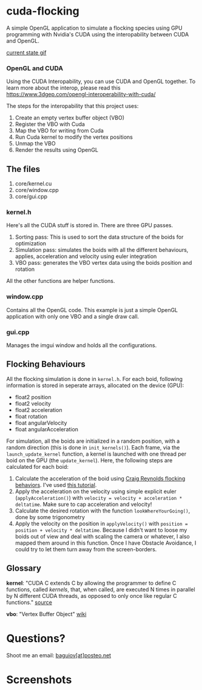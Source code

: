 # cuda-flocking
A simple OpenGL application to simulate a flocking species using GPU programming with Nvidia's CUDA using the interopability between CUDA and OpenGL.

[current state gif](https://twitter.com/HollowSpecter/status/989494293009231872)

### OpenGL and CUDA
Using the CUDA Interopability, you can use CUDA and OpenGL together. To learn more about the interop, please read this
https://www.3dgep.com/opengl-interoperability-with-cuda/

The steps for the interopability that this project uses:
1. Create an empty vertex buffer object (VBO)
2. Register the VBO with Cuda
3. Map the VBO for writing from Cuda
4. Run Cuda kernel to modify the vertex positions
5. Unmap the VBO
6. Render the results using OpenGL


## The files
1. core/kernel.cu
2. core/window.cpp
3. core/gui.cpp

### kernel.h
Here's all the CUDA stuff is stored in.
There are three GPU passes.
1. Sorting pass: This is used to sort the data structure of the boids for optimization
2. Simulation pass: simulates the boids with all the different behaviours, applies, acceleration and velocity using euler integration
3. VBO pass: generates the VBO vertex data using the boids position and rotation

All the other functions are helper functions.

### window.cpp
Contains all the OpenGL code.
This example is just a simple OpenGL application with only one VBO and a single draw call.

### gui.cpp
Manages the imgui window and holds all the configurations.

## Flocking Behaviours
All the flocking simulation is done in ``kernel.h``. For each boid, following information is stored in seperate arrays, allocated on the device (GPU):
* float2 position
* float2 velocity
* float2 acceleration
* float rotation
* float angularVelocity
* float angularAcceleration

For simulation, all the boids are initialized in a random position, with a random direction (this is done in ``init_kernels()``). Each frame, via the ``launch_update_kernel`` function, a kernel is launched with one thread per boid on the GPU (the ``update_kernel``).
Here, the following steps are calculated for each boid:

1. Calculate the acceleration of the boid using [Craig Reynolds flocking behaviors](https://www.red3d.com/cwr/boids/). I've used [this tutorial](https://gamedevelopment.tutsplus.com/tutorials/3-simple-rules-of-flocking-behaviors-alignment-cohesion-and-separation--gamedev-3444).
2. Apply the acceleration on the velocity using simple explicit euler (``applyAcceleration()``) with ``velocity = velocity + acceleration * deltatime``. Make sure to cap acceleration and velocity!
3. Calculate the desired rotation with the function ``lookWhereYourGoing()``, done by some trigonometry
4. Apply the velocity on the position in ``applyVelocity()`` with ``position = position + velocity * deltatime``. Because I didn't want to loose my boids out of view and deal with scaling the camera or whatever, I also mapped them around in this function. Once I have Obstacle Avoidance, I could try to let them turn away from the screen-borders.

## Glossary
**kernel**: "CUDA C extends C by allowing the programmer to define C functions, called *kernels*, that, when called, are executed N times in parallel by N different CUDA threads, as opposed to only once like regular C functions." [source](https://docs.nvidia.com/cuda/cuda-c-programming-guide/index.html)

**vbo**: "Vertex Buffer Object" [wiki](https://en.wikipedia.org/wiki/Vertex_buffer_object)

# Questions?
Shoot me an email: [baguiov[at]posteo.net](mailto:baguiov@posteo.net)

# Screenshots
